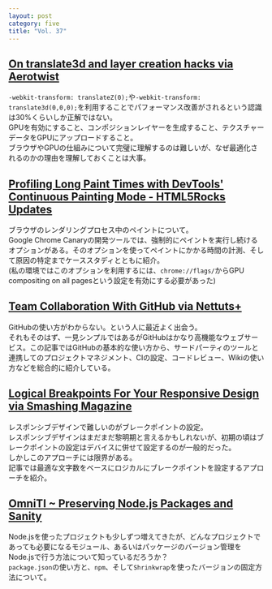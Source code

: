 ```yaml
---
layout: post
category: five
title: "Vol. 37"
---
```


## [On translate3d and layer creation hacks via Aerotwist](http://aerotwist.com/blog/on-translate3d-and-layer-creation-hacks/)

`-webkit-transform: translateZ(0);`や`-webkit-transform: translate3d(0,0,0);`を利用することでパフォーマンス改善がされるという認識は30%くらいしか正解ではない。  
GPUを有効にすること、コンポジションレイヤーを生成すること、テクスチャーデータをGPUにアップロードすること。  
ブラウザやGPUの仕組みについて完璧に理解するのは難しいが、なぜ最適化されるのかの理由を理解しておくことは大事。

## [Profiling Long Paint Times with DevTools' Continuous Painting Mode - HTML5Rocks Updates](http://updates.html5rocks.com/2013/02/Profiling-Long-Paint-Times-with-DevTools-Continuous-Painting-Mode)

ブラウザのレンダリングプロセス中のペイントについて。  
Google Chrome Canaryの開発ツールでは、強制的にペイントを実行し続けるオプションがある。そのオプションを使ってペイントにかかる時間の計測、そして原因の特定までケーススタディとともに紹介。  
(私の環境ではこのオプションを利用するには、`chrome://flags/`からGPU compositing on all pagesという設定を有効にする必要があった)

## [Team Collaboration With GitHub via Nettuts+](http://net.tutsplus.com/articles/general/team-collaboration-with-github/)

GitHubの使い方がわからない。という人に最近よく出会う。  
それもそのはず、一見シンプルではあるがGitHubはかなり高機能なウェブサービス。この記事ではGitHubの基本的な使い方から、サードパーティのツールと連携してのプロジェクトマネジメント、CIの設定、コードレビュー、Wikiの使い方などを総合的に紹介している。  

## [Logical Breakpoints For Your Responsive Design via Smashing Magazine](http://www.smashingmagazine.com/2013/03/01/logical-breakpoints-responsive-design/)

レスポンシブデザインで難しいのがブレークポイントの設定。  
レスポンシブデザインはまだまだ黎明期と言えるかもしれないが、初期の頃はブレークポイントの設定はデバイスに併せて設定するのが一般的だった。  
しかしこのアプローチには限界がある。  
記事では最適な文字数をベースにロジカルにブレークポイントを設定するアプローチを紹介。

## [OmniTI ~ Preserving Node.js Packages and Sanity](http://omniti.com/seeds/preserving-nodejs-packages-and-sanity)

Node.jsを使ったプロジェクトも少しずつ増えてきたが、どんなプロジェクトであっても必要になるモジュール、あるいはパッケージのバージョン管理をNode.jsで行う方法について知っているだろうか？  
`package.json`の使い方と、`npm`、そして`Shrinkwrap`を使ったバージョンの固定方法について。